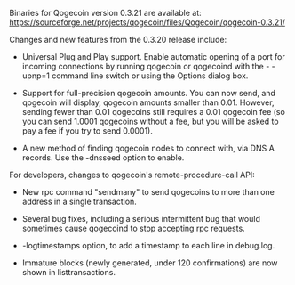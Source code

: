 Binaries for Qogecoin version 0.3.21 are available at:
  https://sourceforge.net/projects/qogecoin/files/Qogecoin/qogecoin-0.3.21/

Changes and new features from the 0.3.20 release include:

* Universal Plug and Play support.  Enable automatic opening of a port for incoming connections by running qogecoin or qogecoind with the - -upnp=1 command line switch or using the Options dialog box.

* Support for full-precision qogecoin amounts.  You can now send, and qogecoin will display, qogecoin amounts smaller than 0.01.  However, sending fewer than 0.01 qogecoins still requires a 0.01 qogecoin fee (so you can send 1.0001 qogecoins without a fee, but you will be asked to pay a fee if you try to send 0.0001).

* A new method of finding qogecoin nodes to connect with, via DNS A records. Use the -dnsseed option to enable.

For developers, changes to qogecoin's remote-procedure-call API:

* New rpc command "sendmany" to send qogecoins to more than one address in a single transaction.

* Several bug fixes, including a serious intermittent bug that would sometimes cause qogecoind to stop accepting rpc requests. 

* -logtimestamps option, to add a timestamp to each line in debug.log.

* Immature blocks (newly generated, under 120 confirmations) are now shown in listtransactions.
